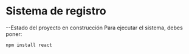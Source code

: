 <h1>Sistema de registro</h1>


--Estado del proyecto en construcción
Para ejecutar el sistema, debes poner: 

`npm install react`

